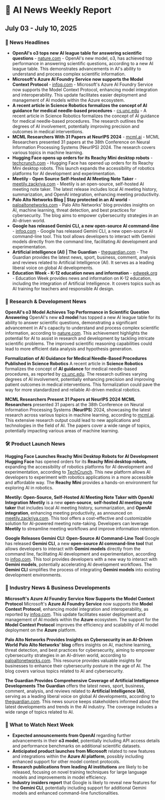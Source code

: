 # 🤖 AI News Weekly Report
## July 03 - July 10, 2025

### 📰 News Headlines 

*   **OpenAI's o3 tops new AI league table for answering scientific questions** - [nature.com](https://www.nature.com/news) - OpenAI's new model, o3, has achieved top performance in answering scientific questions, according to a new AI league table. This demonstrates advancements in AI's ability to understand and process complex scientific information.
*   **Microsoft's Azure AI Foundry Service now supports the Model Context Protocol** - [infoq.com](https://www.infoq.com/news/) - Microsoft's Azure AI Foundry Service now supports the Model Context Protocol, enhancing model integration and interoperability. This update facilitates easier deployment and management of AI models within the Azure ecosystem.
*   **A recent article in Science Robotics formalizes the concept of AI guidance for medical needle-based procedures** - [cs.unc.edu](https://cs.unc.edu/news/news-headlines/) - A recent article in Science Robotics formalizes the concept of AI guidance for medical needle-based procedures. The research outlines the degrees of AI involvement, potentially improving precision and outcomes in medical interventions.
*   **MCML Researchers With 31 Papers at NeurIPS 2024** - [mcml.ai](https://www.mcml.ai/news/page/69/) - MCML Researchers presented 31 papers at the 38th Conference on Neural Information Processing Systems (NeurIPS) 2024. The research covers various topics in machine learning.
*   **Hugging Face opens up orders for its Reachy Mini desktop robots** - [techcrunch.com](https://techcrunch.com/2025/07/09/hugging-face-opens-up-orders-for-its-reachy-mini-desktop-robots/) - Hugging Face has opened up orders for its Reachy Mini desktop robots. This launch expands the accessibility of robotics platforms for AI development and experimentation.
*   **Meetily - Open Source Self-Hosted AI Meeting Note Taker** - [meetily.zackriya.com](https://meetily.zackriya.com/) - Meetily is an open-source, self-hosted AI meeting note taker. The latest release includes local AI meeting history, summarization, and OpenAI integration, enhancing meeting productivity.
*   **Palo Alto Networks Blog | Stay protected in an AI world** - [paloaltonetworks.com](https://www.paloaltonetworks.com/blog/) - Palo Alto Networks' blog provides insights on AI, machine learning, threat detection, and best practices for cybersecurity. The blog aims to empower cybersecurity strategies in an AI-driven world.
*   **Google has released Gemini CLI, a new open-source AI command-line** - [infoq.com](https://www.infoq.com/news/) - Google has released Gemini CLI, a new open-source AI command-line tool. This tool allows developers to interact with Gemini models directly from the command line, facilitating AI development and experimentation.
*   **Artificial intelligence (AI) | The Guardian** - [theguardian.com](https://www.theguardian.com/technology/artificialintelligenceai) - The Guardian provides the latest news, sport, business, comment, analysis and reviews related to Artificial Intelligence (AI). It serves as a leading liberal voice on global AI developments.
*   **Education Week - K-12 education news and information** - [edweek.org](https://www.edweek.org/) - Education Week provides news and information on K-12 education, including the integration of Artificial Intelligence. It covers topics such as AI training for teachers and responsible AI design.

### 🔬 Research & Development News

**OpenAI's o3 Model Achieves Top Performance in Scientific Question Answering**
OpenAI's new **o3 model** has topped a new AI league table for its ability to answer scientific questions, demonstrating a significant advancement in AI's capacity to understand and process complex scientific information, according to [nature.com](https://www.nature.com/news). This achievement highlights the potential for AI to assist in research and development by tackling intricate scientific problems. The improved scientific reasoning capabilities could lead to more efficient data analysis and hypothesis generation.

**Formalization of AI Guidance for Medical Needle-Based Procedures Published in Science Robotics**
A recent article in **Science Robotics** formalizes the concept of **AI guidance** for medical needle-based procedures, as reported by [cs.unc.edu](https://cs.unc.edu/news/news-headlines/). The research outlines varying degrees of AI involvement, potentially enhancing precision and improving patient outcomes in medical interventions. This formalization could pave the way for more standardized and reliable AI-driven medical robotics.

**MCML Researchers Present 31 Papers at NeurIPS 2024**
**MCML Researchers** presented 31 papers at the 38th Conference on Neural Information Processing Systems (**NeurIPS**) 2024, showcasing the latest research across various topics in machine learning, according to [mcml.ai](https://www.mcml.ai/news/page/69/). This extensive research output could lead to new applications and technologies in the field of AI. The papers cover a wide range of topics, potentially impacting various areas of machine learning.

### 🛠️ Product Launch News

**Hugging Face Launches Reachy Mini Desktop Robots for AI Development**
**Hugging Face** has opened orders for its **Reachy Mini desktop robots**, expanding the accessibility of robotics platforms for AI development and experimentation, according to [TechCrunch](https://techcrunch.com/2025/07/09/hugging-face-opens-up-orders-for-its-reachy-mini-desktop-robots/). This new platform allows AI developers to experiment with robotics applications in a more accessible and affordable way. The **Reachy Mini** provides a hands-on environment for exploring AI in robotics.

**Meetily: Open-Source, Self-Hosted AI Meeting Note Taker with OpenAI Integration**
**Meetily** is a new **open-source**, **self-hosted AI meeting note taker** that includes local AI meeting history, summarization, and **OpenAI integration**, enhancing meeting productivity, as announced on [meetily.zackriya.com](https://meetily.zackriya.com/). This tool offers a cost-effective and customizable solution for AI-powered meeting note-taking. Developers can leverage **Meetily** to streamline meeting workflows and improve information retention.

**Google Releases Gemini CLI: Open-Source AI Command-Line Tool**
Google has released **Gemini CLI**, a new **open-source AI command-line tool** that allows developers to interact with **Gemini models** directly from the command line, facilitating AI development and experimentation, according to [infoq.com](https://www.infoq.com/news/). This tool provides developers with a new way to interact with **Gemini models**, potentially accelerating AI development workflows. The **Gemini CLI** simplifies the process of integrating **Gemini models** into existing development environments.

### 📰 Industry News & Business Developments

**Microsoft's Azure AI Foundry Service Now Supports the Model Context Protocol**
Microsoft's **Azure AI Foundry Service** now supports the **Model Context Protocol**, enhancing model integration and interoperability, as reported by [infoq.com](https://www.infoq.com/news/). This update facilitates easier deployment and management of AI models within the **Azure** ecosystem. The support for the **Model Context Protocol** improves the efficiency and scalability of AI model deployment on the **Azure** platform.

**Palo Alto Networks Provides Insights on Cybersecurity in an AI-Driven World**
**Palo Alto Networks' blog** offers insights on AI, machine learning, threat detection, and best practices for cybersecurity, aiming to empower cybersecurity strategies in an AI-driven world, according to [paloaltonetworks.com](https://www.paloaltonetworks.com/blog/). This resource provides valuable insights for businesses to enhance their cybersecurity posture in the age of AI. The blog covers various topics related to AI and cybersecurity.

**The Guardian Provides Comprehensive Coverage of Artificial Intelligence Developments**
**The Guardian** offers the latest news, sport, business, comment, analysis, and reviews related to **Artificial Intelligence (AI)**, serving as a leading liberal voice on global AI developments, according to [theguardian.com](https://www.theguardian.com/technology/artificialintelligenceai). This news source keeps stakeholders informed about the latest developments and trends in the AI industry. The coverage includes a wide range of topics related to AI.

### 🔮 What to Watch Next Week

*   **Expected announcements from OpenAI** regarding further advancements in their **o3 model**, potentially including API access details and performance benchmarks on additional scientific datasets.
*   **Anticipated product launches from Microsoft** related to new features and integrations within the **Azure AI platform**, possibly including enhanced support for other model context protocols.
*   **Research publications from leading AI institutions** are likely to be released, focusing on novel training techniques for large language models and improvements in model efficiency.
*   **Industry insiders report** that Google is likely to reveal new features for the **Gemini CLI**, potentially including support for additional Gemini models and enhanced command-line functionalities.
